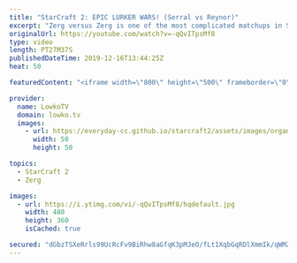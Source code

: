```yaml
---
title: "StarCraft 2: EPIC LURKER WARS! (Serral vs Reynor)"
excerpt: "Zerg versus Zerg is one of the most complicated matchups in StarCraft 2. If you miscontrol and mismicro in the first ten minutes of the game, it's pretty much game over right away. In this top-level match of Zerg versus Zerg between Serral and Reynor (in my opinion the best ZvZ players in the world)"
originalUrl: https://youtube.com/watch?v=-qQvITpsMf8
type: video
length: PT27M37S
publishedDateTime: 2019-12-16T13:44:25Z
heat: 50

featuredContent: "<iframe width=\"800\" height=\"500\" frameborder=\"0\" src=\"https://www.youtube.com/embed/-qQvITpsMf8\" allow=\"accelerometer; autoplay; encrypted-media; gyroscope; picture-in-picture\" allowfullscreen></iframe>"

provider:
  name: LowkoTV
  domain: lowko.tv
  images:
    - url: https://everyday-cc.github.io/starcraft2/assets/images/organizations/lowko.tv-50x50.jpg
      width: 50
      height: 50

topics:
  - StarCraft 2
  - Zerg

images:
  - url: https://i.ytimg.com/vi/-qQvITpsMf8/hqdefault.jpg
    width: 480
    height: 360
    isCached: true

secured: "dGbzTSXeRrls99UcRcFv9BiRhw8aGfqK3pMJeO/fLt1XqbGqRDlXmmIk/qWMZ3WE2JcE7wKZ/BtAM0sCG/LH2QGg0T4KR1b5tTivC/idiUnFH5MPenv2ENDeNpB7z7Q7mElHe0tFvBG4ZiRe31OtynbP3WrYKZ3LF/BJTTjI5SQI70jZPBEd5Twt0dHDEjfuPHYdxpGS7mPEQQyKbRw25llqMbxbaGlSp0M5k1apOplp2UJMtM5KJFkeXc2aR6S8KgyStwDW76IdOeFWxTMgeptUF4khryisL/i9LLo1x2dIXDx07O2WYjO8hH43/2gNJP7erbZvFV9J5mSTXx5SjH4R8xZNPrQ/h2MimH4RYnXUUdehDjCdp0z1Hr9G7pRMFeAlR4A+SGLp3CRZQ1yhDilD2/12UY/bVlCgir1xttByXIcG0gGAVupk079zhbo/;hBAggUd8EDvb8xBjC+8XFg=="
---
```


